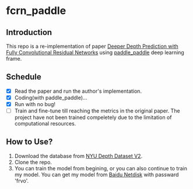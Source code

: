 # fcrn_paddle
## Introduction
This repo is a re-implementation of paper [Deeper Depth Prediction with Fully Convolutional Residual Networks](https://arxiv.org/abs/1606.00373) using [paddle_paddle](https://www.paddlepaddle.org.cn/) deep learning frame.
## Schedule
- [x] Read the paper and run the author's implementation.
- [x] Coding(with paddle_paddle)...
- [x] Run with no bug!
- [ ] Train and fine-tune till reaching the metrics in the original paper.
The project have not been trained compeletely due to the limitation of computational resources. 
## How to Use?
1. Download the database from [NYU Depth Dataset V2](https://cs.nyu.edu/~silberman/datasets/nyu_depth_v2.html#raw_parts).
2. Clone the repo.
3. You can train the model from begining, or you can also continue to train my model. You can get my model from [Baidu Netdisk](https://pan.baidu.com/s/10dxyXk3JQc8gw1drpuDBtQ) with passward 'frvo'.

